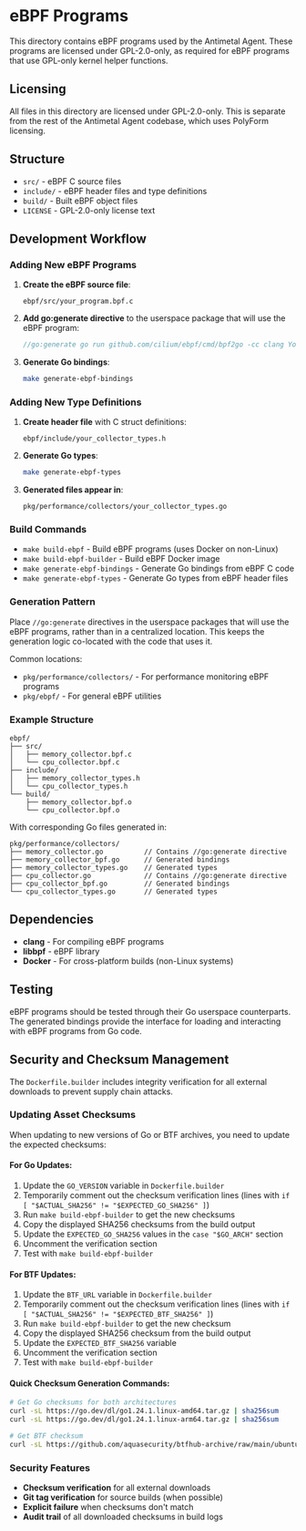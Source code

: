 # eBPF Programs

This directory contains eBPF programs used by the Antimetal Agent. These programs are licensed under GPL-2.0-only, as required for eBPF programs that use GPL-only kernel helper functions.

## Licensing

All files in this directory are licensed under GPL-2.0-only. This is separate from the rest of the Antimetal Agent codebase, which uses PolyForm licensing.

## Structure

- `src/` - eBPF C source files
- `include/` - eBPF header files and type definitions
- `build/` - Built eBPF object files
- `LICENSE` - GPL-2.0-only license text

## Development Workflow

### Adding New eBPF Programs

1. **Create the eBPF source file**:
   ```
   ebpf/src/your_program.bpf.c
   ```

2. **Add go:generate directive** to the userspace package that will use the eBPF program:
   ```go
   //go:generate go run github.com/cilium/ebpf/cmd/bpf2go -cc clang YourProgram ../../ebpf/src/your_program.bpf.c
   ```

3. **Generate Go bindings**:
   ```bash
   make generate-ebpf-bindings
   ```

### Adding New Type Definitions

1. **Create header file** with C struct definitions:
   ```
   ebpf/include/your_collector_types.h
   ```

2. **Generate Go types**:
   ```bash
   make generate-ebpf-types
   ```

3. **Generated files appear in**:
   ```
   pkg/performance/collectors/your_collector_types.go
   ```

### Build Commands

- `make build-ebpf` - Build eBPF programs (uses Docker on non-Linux)
- `make build-ebpf-builder` - Build eBPF Docker image
- `make generate-ebpf-bindings` - Generate Go bindings from eBPF C code
- `make generate-ebpf-types` - Generate Go types from eBPF header files

### Generation Pattern

Place `//go:generate` directives in the userspace packages that will use the eBPF programs, rather than in a centralized location. This keeps the generation logic co-located with the code that uses it.

Common locations:
- `pkg/performance/collectors/` - For performance monitoring eBPF programs
- `pkg/ebpf/` - For general eBPF utilities

### Example Structure

```
ebpf/
├── src/
│   ├── memory_collector.bpf.c
│   └── cpu_collector.bpf.c
├── include/
│   ├── memory_collector_types.h
│   └── cpu_collector_types.h
└── build/
    ├── memory_collector.bpf.o
    └── cpu_collector.bpf.o
```

With corresponding Go files generated in:
```
pkg/performance/collectors/
├── memory_collector.go          // Contains //go:generate directive
├── memory_collector_bpf.go      // Generated bindings
├── memory_collector_types.go    // Generated types
├── cpu_collector.go             // Contains //go:generate directive
├── cpu_collector_bpf.go         // Generated bindings
└── cpu_collector_types.go       // Generated types
```

## Dependencies

- **clang** - For compiling eBPF programs
- **libbpf** - eBPF library
- **Docker** - For cross-platform builds (non-Linux systems)

## Testing

eBPF programs should be tested through their Go userspace counterparts. The generated bindings provide the interface for loading and interacting with eBPF programs from Go code.

## Security and Checksum Management

The `Dockerfile.builder` includes integrity verification for all external downloads to prevent supply chain attacks.

### Updating Asset Checksums

When updating to new versions of Go or BTF archives, you need to update the expected checksums:

#### For Go Updates:
1. Update the `GO_VERSION` variable in `Dockerfile.builder`
2. Temporarily comment out the checksum verification lines (lines with `if [ "$ACTUAL_SHA256" != "$EXPECTED_GO_SHA256" ]`)
3. Run `make build-ebpf-builder` to get the new checksums
4. Copy the displayed SHA256 checksums from the build output
5. Update the `EXPECTED_GO_SHA256` values in the `case "$GO_ARCH"` section
6. Uncomment the verification section
7. Test with `make build-ebpf-builder`

#### For BTF Updates:
1. Update the `BTF_URL` variable in `Dockerfile.builder`
2. Temporarily comment out the checksum verification lines (lines with `if [ "$ACTUAL_SHA256" != "$EXPECTED_BTF_SHA256" ]`)
3. Run `make build-ebpf-builder` to get the new checksum
4. Copy the displayed SHA256 checksum from the build output
5. Update the `EXPECTED_BTF_SHA256` variable
6. Uncomment the verification section
7. Test with `make build-ebpf-builder`

#### Quick Checksum Generation Commands:
```bash
# Get Go checksums for both architectures
curl -sL https://go.dev/dl/go1.24.1.linux-amd64.tar.gz | sha256sum
curl -sL https://go.dev/dl/go1.24.1.linux-arm64.tar.gz | sha256sum

# Get BTF checksum
curl -sL https://github.com/aquasecurity/btfhub-archive/raw/main/ubuntu/20.04/arm64/5.8.0-63-generic.btf.tar.xz | sha256sum
```

### Security Features
- **Checksum verification** for all external downloads
- **Git tag verification** for source builds (when possible)
- **Explicit failure** when checksums don't match
- **Audit trail** of all downloaded checksums in build logs